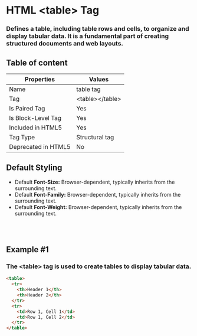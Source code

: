# HTML &lt;table&gt; Tag

### Defines a table, including table rows and cells, to organize and display tabular data. It is a fundamental part of creating structured documents and web layouts.



## Table of content


| Properties            | Values                                                               |
|---------------------|----------------------------------------------------------------------|
| Name                | table tag                                                |
| Tag                 | &lt;table&gt;&lt;/table&gt;                                            |
| Is Paired Tag       | Yes                                                  |
| Is Block-Level Tag  | Yes                                |
| Included in HTML5   | Yes     |
| Tag Type            | Structural tag     |
| Deprecated in HTML5 | No     |


## Default Styling


-	Default **Font-Size:** Browser-dependent, typically inherits from the surrounding text.
-	Default **Font-Family:** Browser-dependent, typically inherits from the surrounding text.
-	Default **Font-Weight:** Browser-dependent, typically inherits from the surrounding text.


<br>
<br>

## Example #1
### The &lt;table&gt; tag is used to create tables to display tabular data.
```html
<table>
  <tr>
    <th>Header 1</th>
    <th>Header 2</th>
  </tr>
  <tr>
    <td>Row 1, Cell 1</td>
    <td>Row 1, Cell 2</td>
  </tr>
</table>
``` 
<br>
<br>

